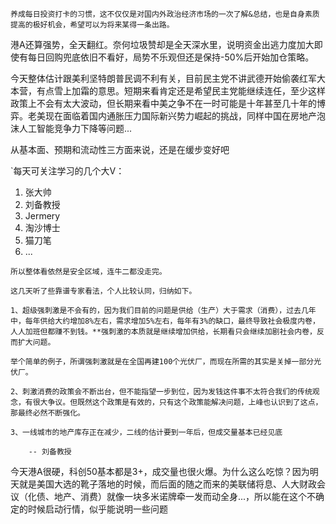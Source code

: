 `养成每日投资打卡的习惯，这不仅仅是对国内外政治经济市场的一次了解&总结，也是自身素质提高的极好机会，希望可以为将来某得一条出路。`


港A还算强势，全天翻红。奈何垃圾赞却是全天深水里，说明资金出逃力度加大即使有每日回购兜底依旧不看好，局势不乐观但还是保持-50%后开始加仓策略。

今天整体估计跟美利坚特朗普民调不利有关，目前民主党不讲武德开始偷袭红军大本营，有点雪上加霜的意思。短期来看肯定还是希望民主党能继续连任，至少这样政策上不会有太大波动，但长期来看中美之争不在一时可能是十年甚至几十年的博弈。老美现在面临着国内通胀压力国际新兴势力崛起的挑战，同样中国在房地产泡沫人工智能竞争力下降等问题...

从基本面、预期和流动性三方面来说，还是在缓步变好吧



`每天可关注学习的几个大V：
1.  张大帅
2. 刘备教授
3. Jermery
4. 淘沙博士
5. 猫刀笔
6. ...





```
所以整体看依然是安全区域，连牛二都没走完。

这几天听了些靠谱专家看法，个人比较认同，归纳如下。  

1、超级强刺激是不会有的，因为我们目前的问题是供给（生产）大于需求（消费），过去几年中，每年供给大约增加8%左右，需求增加5%左右，每年有3%的缺口，最终导致社会极度内卷，人人加班但都赚不到钱。**强刺激的本质就是继续增加供给，长期看只会继续加剧社会内卷，反而扩大问题。

举个简单的例子，所谓强刺激就是在全国再建100个光伏厂，而现在所需的其实是关掉一部分光伏厂。

2、刺激消费的政策会不断出台，但不能指望一步到位，因为发钱这件事不太符合我们的传统观念，有很大争议。但既然这个政策是有效的，只有这个政策能解决问题，上峰也认识到了这点，那最终必然不断强化。

3、一线城市的地产库存正在减少，二线的估计要到一年后，但成交量基本已经见底

	-- 刘备教授
```


今天港A很硬，科创50基本都是3+，成交量也很火爆。为什么这么吃惊？因为明天就是美国大选的靴子落地的时候，而后面的随之而来的美联储将息、人大财政会议（化债、地产、消费）就像一块多米诺牌牵一发而动全身...，所以能在这个不确定的时候启动行情，似乎能说明一些问题